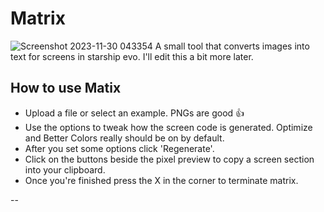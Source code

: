 # Matrix
![Screenshot 2023-11-30 043354](https://github.com/Alkaliii/Matrix/assets/53021785/d3069bee-addc-41cf-b50f-1ddad9e7ce47)
A small tool that converts images into text for screens in starship evo. I'll edit this a bit more later.

## How to use Matix
- Upload a file or select an example. PNGs are good 👍
- Use the options to tweak how the screen code is generated. Optimize and Better Colors really should be on by default.
- After you set some options click 'Regenerate'.
- Click on the buttons beside the pixel preview to copy a screen section into your clipboard.
- Once you're finished press the X in the corner to terminate matrix.


--

